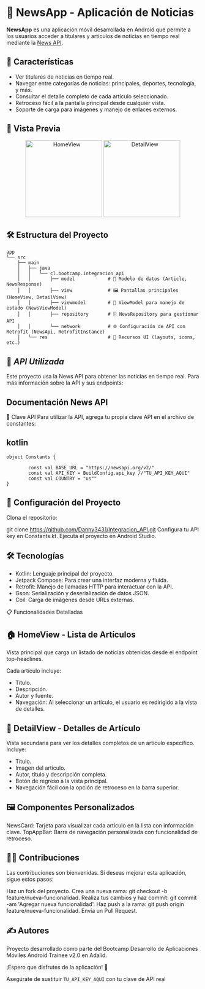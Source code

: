 # 📰 NewsApp - Aplicación de Noticias
**NewsApp** es una aplicación móvil desarrollada en Android que permite a los usuarios acceder a titulares y artículos de noticias en tiempo real mediante la [News API](https://newsapi.org/). 

## 🚀 Características
- Ver titulares de noticias en tiempo real.
- Navegar entre categorías de noticias: principales, deportes, tecnología, y más.
- Consultar el detalle completo de cada artículo seleccionado.
- Retroceso fácil a la pantalla principal desde cualquier vista.
- Soporte de carga para imágenes y manejo de enlaces externos.

## 📸 Vista Previa
<p align="center">
  <img src="assets/screenshot1.png" alt="HomeView" width="200"/>
  <img src="assets/screenshot2.png" alt="DetailView" width="200"/>
</p>

## 🛠️ Estructura del Proyecto
```plaintext
app
└── src
    ├── main
    │   ├── java
    │   │   └── cl.bootcamp.integracion_api
    │   │       ├── model            # 📄 Modelo de datos (Article, NewsResponse)
    │   │       ├── view             # 🖼️ Pantallas principales (HomeView, DetailView)
    │   │       ├── viewmodel        # 🧠 ViewModel para manejo de estado (NewsViewModel)
    │   │       ├── repository       # 🗄️ NewsRepository para gestionar API
    │   │       └── network          # 🌐 Configuración de API con Retrofit (NewsApi, RetrofitInstance)
    │   └── res                      # 🎨 Recursos UI (layouts, icons, etc.)

```
## 📲 *API Utilizada*

Este proyecto usa la News API para obtener las noticias en tiempo real.
Para más información sobre la API y sus endpoints:

## Documentación News API
🔑 Clave API
Para utilizar la API, agrega tu propia clave API en el archivo de constantes:

## kotlin
```
object Constants {
    
        const val BASE_URL = "https://newsapi.org/v2/"
        const val API_KEY = BuildConfig.api_key //"TU_API_KEY_AQUI"
        const val COUNTRY = "us""
}
```
## 📂 Configuración del Proyecto

Clona el repositorio:

git clone https://github.com/Danny3431/Integracion_API.git
Configura tu API key en Constants.kt.
Ejecuta el proyecto en Android Studio.

## 🛠️ Tecnologías

- Kotlin: Lenguaje principal del proyecto.
- Jetpack Compose: Para crear una interfaz moderna y fluida.
- Retrofit: Manejo de llamadas HTTP para interactuar con la API.
-  Gson: Serialización y deserialización de datos JSON.
- Coil: Carga de imágenes desde URLs externas.

📋 Funcionalidades Detalladas

## 🏠 HomeView - Lista de Artículos

Vista principal que carga un listado de noticias obtenidas desde el endpoint top-headlines.

Cada artículo incluye:

- Título.
- Descripción.
- Autor y fuente.
- Navegación: Al seleccionar un artículo, el usuario es redirigido a la vista de detalles.

## 📑 DetailView - Detalles de Artículo

Vista secundaria para ver los detalles completos de un artículo específico.
Incluye:
- Título.
- Imagen del artículo.
- Autor, título y descripción completa.
- Botón de regreso a la vista principal.
- Navegación fácil con la opción de retroceso en la barra superior.

## 🖼️ Componentes Personalizados

NewsCard: Tarjeta para visualizar cada artículo en la lista con información clave.
TopAppBar: Barra de navegación personalizada con funcionalidad de retroceso.

## 🧑‍💻 Contribuciones

Las contribuciones son bienvenidas. Si deseas mejorar esta aplicación, sigue estos pasos:

Haz un fork del proyecto.
Crea una nueva rama: git checkout -b feature/nueva-funcionalidad.
Realiza tus cambios y haz commit: git commit -am 'Agregar nueva funcionalidad'.
Haz push a la rama: git push origin feature/nueva-funcionalidad.
Envía un Pull Request.

##  ✍️ Autores

Proyecto desarrollado como parte del Bootcamp Desarrollo de Aplicaciones Móviles Android Trainee v2.0 en Adalid.

¡Espero que disfrutes de la aplicación! 📲


Asegúrate de sustituir `TU_API_KEY_AQUI` con tu clave de API real

